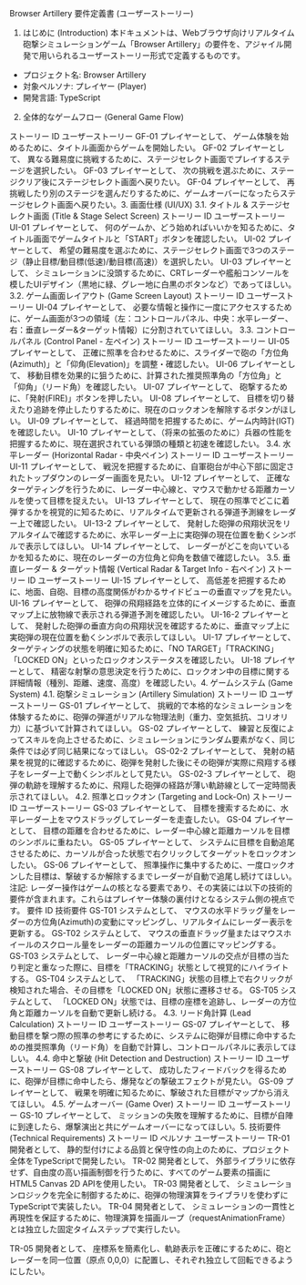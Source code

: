 Browser Artillery 要件定義書 (ユーザーストーリー)

1. はじめに (Introduction)
   本ドキュメントは、Webブラウザ向けリアルタイム砲撃シミュレーションゲーム「Browser Artillery」の要件を、アジャイル開発で用いられるユーザーストーリー形式で定義するものです。

- プロジェクト名: Browser Artillery
- 対象ペルソナ: プレイヤー (Player)
- 開発言語: TypeScript

2. 全体的なゲームフロー (General Game Flow)

ストーリー ID
ユーザーストーリー
GF-01
プレイヤーとして、 ゲーム体験を始めるために、タイトル画面からゲームを開始したい。
GF-02
プレイヤーとして、 異なる難易度に挑戦するために、ステージセレクト画面でプレイするステージを選択したい。
GF-03
プレイヤーとして、 次の挑戦を選ぶために、ステージクリア後にステージセレクト画面へ戻りたい。
GF-04
プレイヤーとして、 再挑戦したり別のステージを選んだりするために、ゲームオーバーになったらステージセレクト画面へ戻りたい。3. 画面仕様 (UI/UX)
3.1. タイトル & ステージセレクト画面 (Title & Stage Select Screen)
ストーリー ID
ユーザーストーリー
UI-01
プレイヤーとして、 何のゲームか、どう始めればいいかを知るために、タイトル画面でゲームタイトルと「START」ボタンを確認したい。
UI-02
プレイヤーとして、 希望の難易度を選ぶために、ステージセレクト画面で3つのステージ（静止目標/動目標(低速)/動目標(高速)）を選択したい。
UI-03
プレイヤーとして、 シミュレーションに没頭するために、CRTレーダーや艦船コンソールを模したUIデザイン（黒地に緑、グレー地に白黒のボタンなど）であってほしい。
3.2. ゲーム画面レイアウト (Game Screen Layout)
ストーリー ID
ユーザーストーリー
UI-04
プレイヤーとして、 必要な情報と操作に一度にアクセスするために、ゲーム画面が3つの領域（左：コントロールパネル、中央：水平レーダー、右：垂直レーダー&ターゲット情報）に分割されていてほしい。
3.3. コントロールパネル (Control Panel - 左ペイン)
ストーリー ID
ユーザーストーリー
UI-05
プレイヤーとして、 正確に照準を合わせるために、スライダーで砲の「方位角(Azimuth)」と「仰角(Elevation)」を調整・確認したい。
UI-06
プレイヤーとして、 移動目標を効果的に狙うために、計算された推奨照準角の「方位角」と「仰角」（リード角）を確認したい。
UI-07
プレイヤーとして、 砲撃するために、「発射(FIRE)」ボタンを押したい。
UI-08
プレイヤーとして、 目標を切り替えたり追跡を停止したりするために、現在のロックオンを解除するボタンがほしい。
UI-09
プレイヤーとして、 経過時間を把握するために、ゲーム内時計(IGT)を確認したい。
UI-10
プレイヤーとして、（将来の拡張のために）兵器の性能を把握するために、現在選択されている弾頭の種類と初速を確認したい。
3.4. 水平レーダー (Horizontal Radar - 中央ペイン)
ストーリー ID
ユーザーストーリー
UI-11
プレイヤーとして、 戦況を把握するために、自軍砲台が中心下部に固定されたトップダウンのレーダー画面を見たい。
UI-12
プレイヤーとして、 正確なターゲティングを行うために、レーダー中心線と、マウスで動かせる距離カーソルを使って目標を捉えたい。
UI-13
プレイヤーとして、 現在の照準でどこに着弾するかを視覚的に知るために、リアルタイムで更新される弾道予測線をレーダー上で確認したい。
UI-13-2
プレイヤーとして、 発射した砲弾の飛翔状況をリアルタイムで確認するために、水平レーダー上に実砲弾の現在位置を動くシンボルで表示してほしい。
UI-14
プレイヤーとして、 レーダーがどこを向いているかを知るために、現在のレーダーの方位角と仰角を数値で確認したい。
3.5. 垂直レーダー & ターゲット情報 (Vertical Radar & Target Info - 右ペイン)
ストーリー ID
ユーザーストーリー
UI-15
プレイヤーとして、 高低差を把握するために、地面、自砲、目標の高度関係がわかるサイドビューの垂直マップを見たい。
UI-16
プレイヤーとして、 砲弾の飛翔経路を立体的にイメージするために、垂直マップ上に放物線で表示される弾道予測を確認したい。
UI-16-2
プレイヤーとして、 発射した砲弾の垂直方向の飛翔状況を確認するために、垂直マップ上に実砲弾の現在位置を動くシンボルで表示してほしい。
UI-17
プレイヤーとして、 ターゲティングの状態を明確に知るために、「NO TARGET」「TRACKING」「LOCKED ON」といったロックオンステータスを確認したい。
UI-18
プレイヤーとして、 精密な射撃の意思決定を行うために、ロックオン中の目標に関する詳細情報（種別、距離、速度、高度）を確認したい。4. ゲームシステム (Game System)
4.1. 砲撃シミュレーション (Artillery Simulation)
ストーリー ID
ユーザーストーリー
GS-01
プレイヤーとして、 挑戦的で本格的なシミュレーションを体験するために、砲弾の弾道がリアルな物理法則（重力、空気抵抗、コリオリ力）に基づいて計算されてほしい。
GS-02
プレイヤーとして、 練習と反復によってスキルを向上させるために、シミュレーションにランダム要素がなく、同じ条件では必ず同じ結果になってほしい。
GS-02-2
プレイヤーとして、 発射の結果を視覚的に確認するために、砲弾を発射した後にその砲弾が実際に飛翔する様子をレーダー上で動くシンボルとして見たい。
GS-02-3
プレイヤーとして、 砲弾の軌跡を理解するために、飛翔した砲弾の経路が薄い軌跡線として一定時間表示されてほしい。
4.2. 照準とロックオン (Targeting and Lock-On)
ストーリー ID
ユーザーストーリー
GS-03
プレイヤーとして、 目標を捜索するために、水平レーダー上をマウスドラッグしてレーダーを走査したい。
GS-04
プレイヤーとして、 目標の距離を合わせるために、レーダー中心線と距離カーソルを目標のシンボルに重ねたい。
GS-05
プレイヤーとして、 システムに目標を自動追尾させるために、カーソルが合った状態で右クリックしてターゲットをロックオンしたい。
GS-06
プレイヤーとして、 照準操作に集中するために、一度ロックオンした目標は、撃破するか解除するまでレーダーが自動で追尾し続けてほしい。
注記: レーダー操作はゲームの核となる要素であり、その実装には以下の技術的要件が含まれます。これらはプレイヤー体験の裏付けとなるシステム側の視点です。
要件 ID
技術要件
GS-T01
システムとして、 マウスの水平ドラッグ量をレーダーの方位角(Azimuth)の変動にマッピングし、リアルタイムにレーダー表示を更新する。
GS-T02
システムとして、 マウスの垂直ドラッグ量またはマウスホイールのスクロール量をレーダーの距離カーソルの位置にマッピングする。
GS-T03
システムとして、 レーダー中心線と距離カーソルの交点が目標の当たり判定と重なった際に、目標を「TRACKING」状態として視覚的にハイライトする。
GS-T04
システムとして、 「TRACKING」状態の目標上で右クリックが検知された場合、その目標を「LOCKED ON」状態に遷移させる。
GS-T05
システムとして、 「LOCKED ON」状態では、目標の座標を追跡し、レーダーの方位角と距離カーソルを自動で更新し続ける。
4.3. リード角計算 (Lead Calculation)
ストーリー ID
ユーザーストーリー
GS-07
プレイヤーとして、 移動目標を撃つ際の照準の参考にするために、システムに砲弾が目標に命中するための推奨照準角（リード角）を自動で計算し、コントロールパネルに表示してほしい。
4.4. 命中と撃破 (Hit Detection and Destruction)
ストーリー ID
ユーザーストーリー
GS-08
プレイヤーとして、 成功したフィードバックを得るために、砲弾が目標に命中したら、爆発などの撃破エフェクトが見たい。
GS-09
プレイヤーとして、 戦果を明確に知るために、撃破された目標がマップから消えてほしい。
4.5. ゲームオーバー (Game Over)
ストーリー ID
ユーザーストーリー
GS-10
プレイヤーとして、 ミッションの失敗を理解するために、目標が自陣に到達したら、爆撃演出と共にゲームオーバーになってほしい。5. 技術要件 (Technical Requirements)
ストーリー ID
ペルソナ
ユーザーストーリー
TR-01
開発者として、
静的型付けによる品質と保守性の向上のために、プロジェクト全体をTypeScriptで開発したい。
TR-02
開発者として、
外部ライブラリに依存せず、自由度の高い描画制御を行うために、すべてのゲーム要素の描画にHTML5 Canvas 2D APIを使用したい。
TR-03
開発者として、
シミュレーションロジックを完全に制御するために、砲弾の物理演算をライブラリを使わずにTypeScriptで実装したい。
TR-04
開発者として、
シミュレーションの一貫性と再現性を保証するために、物理演算を描画ループ（requestAnimationFrame）とは独立した固定タイムステップで実行したい。

TR-05
開発者として、
座標系を簡素化し、軌跡表示を正確にするために、砲とレーダーを同一位置（原点 0,0,0）に配置し、それぞれ独立して回転できるようにしたい。
